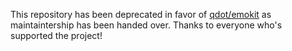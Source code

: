 This repository has been deprecated in favor of [qdot/emokit](https://github.com/qdot/emokit) as maintaintership has been handed over.  Thanks to everyone who's supported the project!


